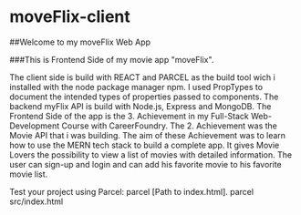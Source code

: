 # moveFlix-client
##Welcome to my moveFlix Web App

###This is Frontend Side of my movie app "moveFlix".

The client side is build with REACT and PARCEL as the build tool wich i installed with the node package manager npm. I used PropTypes to document the intended types of properties passed to components.  The backend myFlix API is build with Node.js, Express and MongoDB.
The Frontend Side of the app is the 3. Achievement in my Full-Stack Web-Development Course with CareerFoundry. The 2. Achievement was the Movie API that i was building.
The aim of these Achievement was to learn how to use the MERN tech stack to build a complete app. 
It gives Movie Lovers the possibility to view a list of movies with detailed information. The user can sign-up and login and can add his favorite movie to his favorite movie list.



Test your project using Parcel: parcel [Path to index.html]. 
parcel src/index.html

